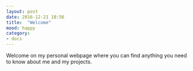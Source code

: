 ```yaml
---
layout: post
date: 2016-12-21 18:56
title:  "Welcome"
mood: happy
category:
- docs
---
```


Welcome on my personal webpage where you can find anything you need to know about me and my projects.

